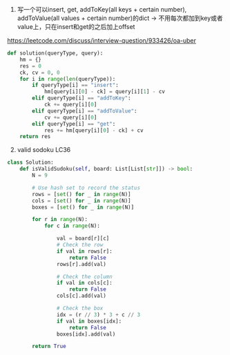 1. 写一个可以insert, get, addToKey(all keys + certain number), addToValue(all values + certain number)的dict
-> 不用每次都加到key或者value上，只在insert和get的之后加上offset


https://leetcode.com/discuss/interview-question/933426/oa-uber 

```py
def solution(queryType, query):
    hm = {}
    res = 0
    ck, cv = 0, 0
    for i in range(len(queryType)):
        if queryType[i] == "insert":
            hm[query[i][0] - ck] = query[i][1] - cv
        elif queryType[i] == "addToKey":
            ck += query[i][0]
        elif queryType[i] == "addToValue":
            cv += query[i][0]
        elif queryType[i] == "get":
            res += hm[query[i][0] - ck] + cv
    return res
```



2. valid sodoku LC36

```py
class Solution:
    def isValidSudoku(self, board: List[List[str]]) -> bool:
        N = 9

        # Use hash set to record the status
        rows = [set() for _ in range(N)]
        cols = [set() for _ in range(N)]
        boxes = [set() for _ in range(N)]

        for r in range(N):
            for c in range(N):

                val = board[r][c]
                # Check the row
                if val in rows[r]:
                    return False
                rows[r].add(val)

                # Check the column
                if val in cols[c]:
                    return False
                cols[c].add(val)

                # Check the box
                idx = (r // 3) * 3 + c // 3
                if val in boxes[idx]:
                    return False
                boxes[idx].add(val)

        return True
```

